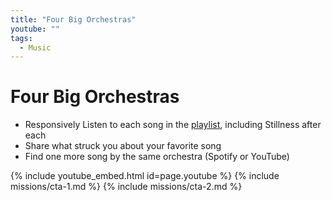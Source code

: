 ```yaml
---
title: "Four Big Orchestras"
youtube: ""
tags:
  - Music
---
```


# Four Big Orchestras #

* Responsively Listen to each song in the [playlist](https://open.spotify.com/user/tangohatchery/playlist/20HbwwMMscWB4QmK1tGcJl), including Stillness after each
* Share what struck you about your favorite song
* Find one more song by the same orchestra (Spotify or YouTube)

{% include youtube_embed.html id=page.youtube %}
{% include missions/cta-1.md %}
{% include missions/cta-2.md %}
